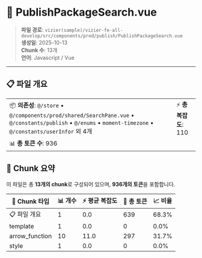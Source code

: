 # 📄 PublishPackageSearch.vue

> **파일 경로**: `vizier(sample)/vizier-fe-all-develop/src/components/prod/publish/PublishPackageSearch.vue`  
> **생성일**: 2025-10-13  
> **Chunk 수**: 13개  
> **언어**: Javascript / Vue
---





## 📋 파일 개요

| | |
|--|--|
| 📦 **의존성**: `@/store` • `@/components/prod/shared/SearchPane.vue` • `@/constants/publish` • `@/enums` • `moment-timezone` • `@/constants/userInfor` 외 4개 | ⚡ **총 복잡도**: 110 |
| 📊 **총 토큰 수**: 936 |  |






## 🧩 Chunk 요약

이 파일은 총 **13개의 chunk**로 구성되어 있으며, **936개의 토큰**을 포함합니다.

| 🧩 Chunk 타입 | 📊 개수 | ⚡ 평균 복잡도 | 📝 총 토큰 | 📈 비율 |
|---------------|--------|-------------|----------|--------|
| 📋 파일 개요 | 1 | 0.0 | 639 | 68.3% |
| template | 1 | 0.0 | 0 | 0.0% |
| arrow_function | 10 | 11.0 | 297 | 31.7% |
| style | 1 | 0.0 | 0 | 0.0% |

